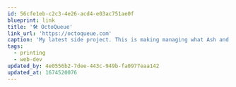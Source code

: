 ```yaml
---
id: 56cfe1eb-c2c3-4e26-acd4-e03ac751ae0f
blueprint: link
title: '🛠️ OctoQueue'
link_url: 'https://octoqueue.com'
caption: 'My latest side project. This is making managing what Ash and I print much, much easier.'
tags:
  - printing
  - web-dev
updated_by: 4e0556b2-7dee-443c-949b-fa0977eaa142
updated_at: 1674520076
---
```

